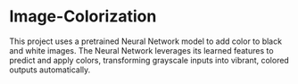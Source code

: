 # Image-Colorization

This project uses a pretrained Neural Network model to add color to black and white images. The Neural Network leverages its learned features to predict and apply colors, transforming grayscale inputs into vibrant, colored outputs automatically.
